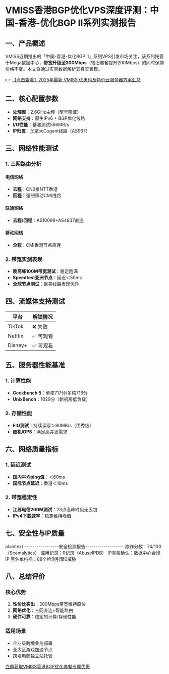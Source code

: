 # VMISS香港BGP优化VPS深度评测：中国-香港-优化BGP II系列实测报告

## 一、产品概述

VMISS近期推出的「中国-香港-优化BGP II」系列VPS引发市场关注，该系列托管于Mega数据中心，**带宽升级至300Mbps**（较旧套餐提升200Mbps）的同时保持价格不变。本文将通过实测数据解析其真实表现。

👉 [【点击查看】2025年最新 VMISS 优惠码及特价云服务器方案汇总](https://bit.ly/Vmiss)

## 二、核心配置参数

- **处理器**：2.6GHz主频（型号隐藏）
- **网络支持**：原生IPv6 + BGP优化线路
- **I/O性能**：基准测试566MB/s
- **IP归属**：加拿大Cogent线路（AS967）

## 三、网络性能测试

### 1. 三网路由分析
#### 电信网络
- **去程**：CN2接NTT香港
- **回程**：强制移动CMI线路

#### 联通网络
- **去程/回程**：AS10099+AS4837直连

#### 移动网络
- **全程**：CMI香港节点直连

### 2. 带宽实测表现
- **晚高峰100M带宽测试**：稳定跑满
- **Speedtest亚洲节点**：延迟＜50ms
- **全球节点测试**：欧美线路表现优异

## 四、流媒体支持测试

| 平台       | 解锁情况   |
|------------|------------|
| TikTok     | ❌ 失败    |
| Netflix    | ✅ 可观看  |
| Disney+    | ✅ 可观看  |

## 五、服务器性能基准

### 1. 计算性能
- **Geekbench 5**：单核717分/多核716分
- **UnixBench**：1029分（新机房低负载）

### 2. 存储性能
- **FIO测试**：持续读写＞80MB/s（优秀级）
- **随机IOPS**：满足高并发需求

## 六、网络质量指标

### 1. 延迟测试
- **国内平均ping值**：＜60ms
- **国际节点延迟**：香港＜10ms

### 2. 带宽稳定性
- **江苏电信200M测试**：23点高峰时段无丢包
- **IPv4下载速率**：稳定维持峰值

## 七、安全性与IP质量

plaintext
-----------------安全检测报告-------------------
欺诈分数：74/100（Scamalytics）
滥用记录：0记录（AbuseIPDB）
IP类型确认：数据中心合规IP
黑名单扫描：88个检测引擎0威胁

## 八、总结评价

### 核心优势
1. **性价比突出**：300Mbps带宽维持原价
2. **网络优化**：三网直连+智能路由
3. **硬件可靠**：稳定的计算/存储性能

### 适用场景
- 企业级跨境业务部署
- 亚太区游戏加速节点
- 跨境电商独立站托管

[立即获取VMISS香港BGP优化套餐专属优惠](https://bit.ly/Vmiss)